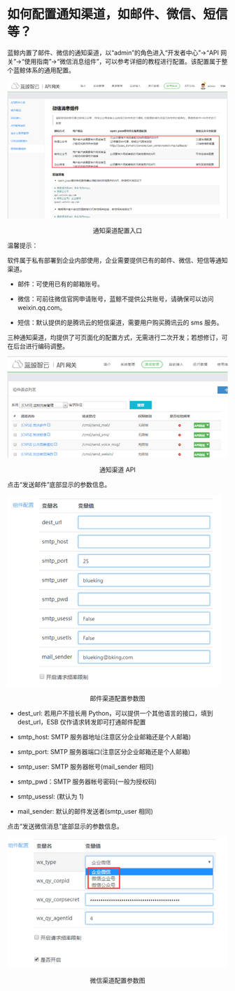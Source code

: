 # 如何配置通知渠道，如邮件、微信、短信等？

蓝鲸内置了邮件、微信的通知渠道，以“admin”的角色进入“开发者中心”->“API 网关”->“使用指南”->“微信消息组件”，可以参考详细的教程进行配置。该配置属于整个蓝鲸体系的通用配置。

![-w2020](../assets/17401.png)
<center>通知渠道配置入口</center>

温馨提示：

软件属于私有部署到企业内部使用，企业需要提供已有的邮件、微信、短信等通知渠道。

- 邮件：可使用已有的邮箱账号。

- 微信：可前往微信官网申请账号，蓝鲸不提供公共账号，请确保可以访问 weixin.qq.com。

- 短信：默认提供的是腾讯云的短信渠道，需要用户购买腾讯云的 sms 服务。

三种通知渠道，均提供了可页面化的配置方式，无需进行二次开发；若想修订，可在后台进行编码调整。

![-w2020](../assets/17402.png)
<center>通知渠道 API</center>

点击“发送邮件”底部显示的参数信息。

![-w2020](../assets/17403.png)
<center>邮件渠道配置参数图</center>

- dest_url: 若用户不擅长用 Python，可以提供一个其他语言的接口，填到 dest_url，ESB 仅作请求转发即可打通邮件配置

- smtp_host: SMTP 服务器地址(注意区分企业邮箱还是个人邮箱)

- smtp_port: SMTP 服务器端口(注意区分企业邮箱还是个人邮箱)

- smtp_user: SMTP 服务器帐号(mail_sender 相同)

- smtp_pwd：SMTP 服务器帐号密码(一般为授权码)

- smtp_usessl: (默认为 1)

- mail_sender: 默认的邮件发送者(smtp_user 相同)

点击“发送微信消息”底部显示的参数信息。

![-w2020](../assets/17404.png)
<center>微信渠道配置参数图</center>
